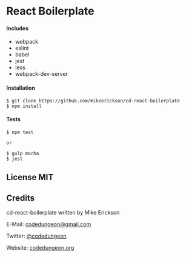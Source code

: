 # React Boilerplate

#### Includes

- webpack
- eslint
- babel
- jest
- less
- webpack-dev-server

#### Installation

```
$ git clone https://github.com/mikeerickson/cd-react-boilerplate
$ npm install 
```

#### Tests

```
$ npm test 

or 

$ gulp mocha
$ jest
```

## License MIT

## Credits

cd-react-boilerplate written by Mike Erickson

E-Mail: [codedungeon@gmail.com](mailto:codedungeon@gmail.com)

Twitter: [@codedungeon](http://twitter.com/codedungeon)

Website: [codedungeon.org](http://codedungeon.org)
